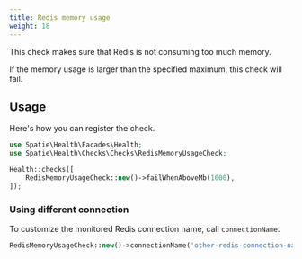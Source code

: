 ```yaml
---
title: Redis memory usage
weight: 18
---
```


This check makes sure that Redis is not consuming too much memory.

If the memory usage is larger than the specified maximum, this check will fail.

## Usage

Here's how you can register the check.

```php
use Spatie\Health\Facades\Health;
use Spatie\Health\Checks\Checks\RedisMemoryUsageCheck;

Health::checks([
    RedisMemoryUsageCheck::new()->failWhenAboveMb(1000),
]);
```

### Using different connection

To customize the monitored Redis connection name, call `connectionName`.

```php
RedisMemoryUsageCheck::new()->connectionName('other-redis-connection-name'),
```
